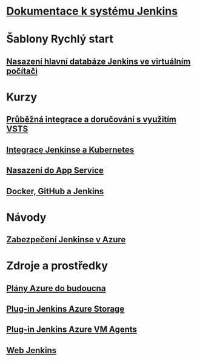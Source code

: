 # [Dokumentace k systému Jenkins](index.md)
# Šablony Rychlý start
## [Nasazení hlavní databáze Jenkins ve virtuálním počítači](/azure/jenkins/install-jenkins-solution-template)
# Kurzy
## [Průběžná integrace a doručování s využitím VSTS](https://www.visualstudio.com/docs/build/apps/jenkins/build-deploy-jenkins)
## [Integrace Jenkinse a Kubernetes](/azure/container-service/container-service-kubernetes-jenkins)
## [Nasazení do App Service](/azure/jenkins/execute-cli-jenkins-pipeline)
## [Docker, GitHub a Jenkins](/azure/virtual-machines/linux/tutorial-jenkins-github-docker-cicd)
# Návody
## [Zabezpečení Jenkinse v Azure](https://jenkins.io/blog/2017/04/20/secure-jenkins-on-azure/)
# Zdroje a prostředky
## [Plány Azure do budoucna](https://azure.microsoft.com/roadmap/)
## [Plug-in Jenkins Azure Storage](https://plugins.jenkins.io/windows-azure-storage)
## [Plug-in Jenkins Azure VM Agents](https://plugins.jenkins.io/azure-vm-agents)
## [Web Jenkins](https://jenkins.io/)
